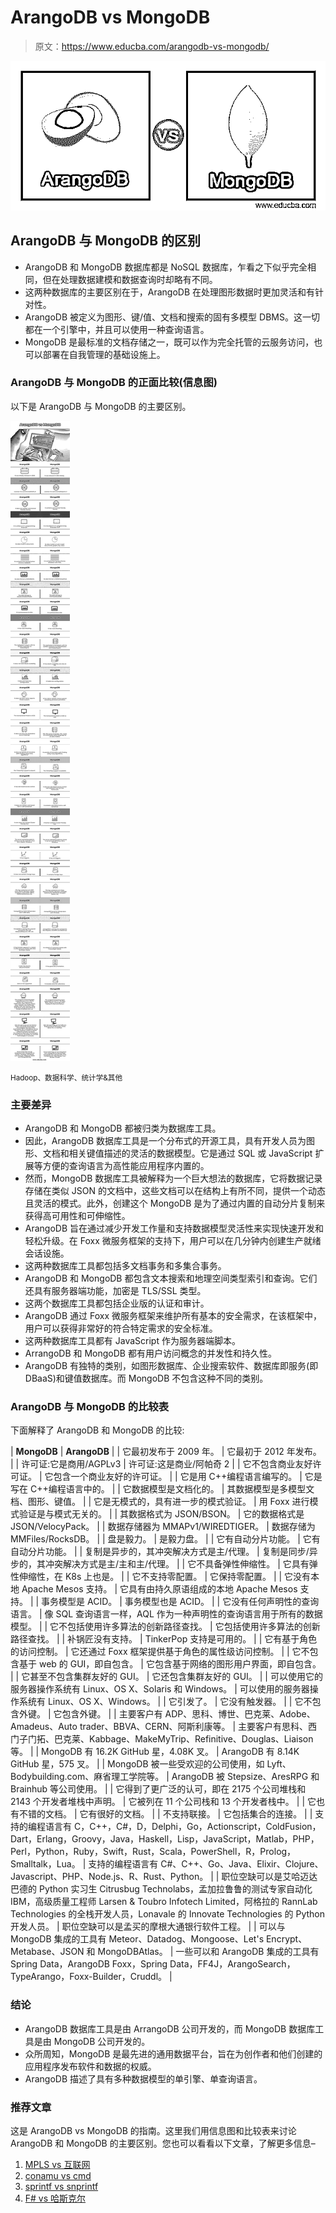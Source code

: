 # ArangoDB vs MongoDB

> 原文：<https://www.educba.com/arangodb-vs-mongodb/>

![ArangoDB-vs-MongoDB](img/4a9f3dec57fae5c37e8d44c41abd1d62.png)



## ArangoDB 与 MongoDB 的区别

*   ArangoDB 和 MongoDB 数据库都是 NoSQL 数据库，乍看之下似乎完全相同，但在处理数据建模和数据查询时却略有不同。
*   这两种数据库的主要区别在于，ArangoDB 在处理图形数据时更加灵活和有针对性。
*   ArangoDB 被定义为图形、键/值、文档和搜索的固有多模型 DBMS。这一切都在一个引擎中，并且可以使用一种查询语言。
*   MongoDB 是最标准的文档存储之一，既可以作为完全托管的云服务访问，也可以部署在自我管理的基础设施上。

### ArangoDB 与 MongoDB 的正面比较(信息图)

以下是 ArangoDB 与 MongoDB 的主要区别。

![ArangoDB-vs-MongoDB-info](img/008b6cfd9a9e6b58304777f17427bab0.png)



<small>Hadoop、数据科学、统计学&其他</small>

### 主要差异

*   ArangoDB 和 MongoDB 都被归类为数据库工具。
*   因此，ArangoDB 数据库工具是一个分布式的开源工具，具有开发人员为图形、文档和相关键值描述的灵活的数据模型。它是通过 SQL 或 JavaScript 扩展等方便的查询语言为高性能应用程序内置的。
*   然而，MongoDB 数据库工具被解释为一个巨大想法的数据库，它将数据记录存储在类似 JSON 的文档中，这些文档可以在结构上有所不同，提供一个动态且灵活的模式。此外，创建这个 MongoDB 是为了通过内置的自动分片复制来获得高可用性和可伸缩性。
*   ArangoDB 旨在通过减少开发工作量和支持数据模型灵活性来实现快速开发和轻松升级。在 Foxx 微服务框架的支持下，用户可以在几分钟内创建生产就绪会话设施。
*   这两种数据库工具都包括多文档事务和多集合事务。
*   ArangoDB 和 MongoDB 都包含文本搜索和地理空间类型索引和查询。它们还具有服务器端功能，加密是 TLS/SSL 类型。
*   这两个数据库工具都包括企业版的认证和审计。
*   ArangoDB 通过 Foxx 微服务框架来维护所有基本的安全需求，在该框架中，用户可以获得非常好的符合特定需求的安全标准。
*   这两种数据库工具都有 JavaScript 作为服务器端脚本。
*   ArrangoDB 和 MongoDB 都有用户访问概念的并发性和持久性。
*   ArangoDB 有独特的类别，如图形数据库、企业搜索软件、数据库即服务(即 DBaaS)和键值数据库。而 MongoDB 不包含这种不同的类别。

### ArangoDB 与 MongoDB 的比较表

下面解释了 ArangoDB 和 MongoDB 的比较:

| **MongoDB** | **ArangoDB** |
| 它最初发布于 2009 年。 | 它最初于 2012 年发布。 |
| 许可证:它是商用/AGPLv3 | 许可证:这是商业/阿帕奇 2 |
| 它不包含商业友好许可证。 | 它包含一个商业友好的许可证。 |
| 它是用 C++编程语言编写的。 | 它是写在 C++编程语言中的。 |
| 它数据模型是文档化的。 | 其数据模型是多模型文档、图形、键值。 |
| 它是无模式的，具有进一步的模式验证。 | 用 Foxx 进行模式验证是与模式无关的。 |
| 其数据格式为 JSON/BSON。 | 它的数据格式是 JSON/VelocyPack。 |
| 数据存储器为 MMAPv1/WIREDTIGER。 | 数据存储为 MMFiles/RocksDB。 |
| 盘是毅力。 | 是毅力盘。 |
| 它有自动分片功能。 | 它有自动分片功能。 |
| 复制是异步的，其冲突解决方式是主/代理。 | 复制是同步/异步的，其冲突解决方式是主/主和主/代理。 |
| 它不具备弹性伸缩性。 | 它具有弹性伸缩性，在 K8s 上也是。 |
| 它不支持零配置。 | 它保持零配置。 |
| 它没有本地 Apache Mesos 支持。 | 它具有由持久原语组成的本地 Apache Mesos 支持。 |
| 事务模型是 ACID。 | 事务模型也是 ACID。 |
| 它没有任何声明性的查询语言。 | 像 SQL 查询语言一样，AQL 作为一种声明性的查询语言用于所有的数据模型。 |
| 它不包括使用许多算法的创新路径查找。 | 它包括使用许多算法的创新路径查找。 |
| 补锅匠没有支持。 | TinkerPop 支持是可用的。 |
| 它有基于角色的访问控制。 | 它还通过 Foxx 框架提供基于角色的属性级访问控制。 |
| 它不包含基于 web 的 GUI，即自包含。 | 它包含基于网络的图形用户界面，即自包含。 |
| 它甚至不包含集群友好的 GUI。 | 它还包含集群友好的 GUI。 |
| 可以使用它的服务器操作系统有 Linux、OS X、Solaris 和 Windows。 | 可以使用的服务器操作系统有 Linux、OS X、Windows。 |
| 它引发了。 | 它没有触发器。 |
| 它不包含外键。 | 它包含外键。 |
| 主要客户有 ADP、思科、博世、巴克莱、Adobe、Amadeus、Auto trader、BBVA、CERN、阿斯利康等。 | 主要客户有思科、西门子门拓、巴克莱、Kabbage、MakeMyTrip、Refinitive、Douglas、Liaison 等。 |
| MongoDB 有 16.2K GitHub 星，4.08K 叉。 | ArangoDB 有 8.14K GitHub 星，575 叉。 |
| MongoDB 被一些受欢迎的公司使用，如 Lyft、Bodybuilding.com、麻省理工学院等。 | ArangoDB 被 Stepsize、AresRPG 和 Brainhub 等公司使用。 |
| 它得到了更广泛的认可，即在 2175 个公司堆栈和 2143 个开发者堆栈中声明。 | 它被列在 11 个公司栈和 13 个开发者栈中。 |
| 它也有不错的文档。 | 它有很好的文档。 |
| 不支持联接。 | 它包括集合的连接。 |
| 支持的编程语言有 C，C++，C#，D，Delphi，Go，Actionscript，ColdFusion，Dart，Erlang，Groovy，Java，Haskell，Lisp，JavaScript，Matlab，PHP，Perl，Python，Ruby，Swift，Rust，Scala，PowerShell，R，Prolog，Smalltalk，Lua。 | 支持的编程语言有 C#、C++、Go、Java、Elixir、Clojure、Javascript、PHP、Node.js、R、Rust、Python。 |
| 职位空缺可以是艾哈迈达巴德的 Python 实习生 Citrusbug Technolabs，孟加拉鲁鲁的测试专家自动化 IBM，高级质量工程师 Larsen & Toubro Infotech Limited，阿格拉的 RannLab Technologies 的全栈开发人员，Lonavale 的 Innovate Technologies 的 Python 开发人员。 | 职位空缺可以是孟买的摩根大通银行软件工程。 |
| 可以与 MongoDB 集成的工具有 Meteor、Datadog、Mongoose、Let's Encrypt、Metabase、JSON 和 MongoDBAtlas。 | 一些可以和 ArangoDB 集成的工具有 Spring Data，ArangoDB Foxx，Spring Data，FF4J，ArangoSearch，TypeArango，Foxx-Builder，Cruddl。 |

### 结论

*   ArangoDB 数据库工具是由 ArrangoDB 公司开发的，而 MongoDB 数据库工具是由 MongoDB 公司开发的。
*   众所周知，MongoDB 是最先进的通用数据平台，旨在为创作者和他们创建的应用程序发布软件和数据的权威。
*   ArangoDB 描述了具有多种数据模型的单引擎、单查询语言。

### 推荐文章

这是 ArangoDB vs MongoDB 的指南。这里我们用信息图和比较表来讨论 ArangoDB 和 MongoDB 的主要区别。您也可以看看以下文章，了解更多信息–

1.  [MPLS vs 互联网](https://www.educba.com/mpls-vs-internet/)
2.  [conamu vs cmd](https://www.educba.com/conemu-vs-cmder/)
3.  [sprintf vs snprintf](https://www.educba.com/sprintf-vs-snprintf/)
4.  [F# vs 哈斯克尔](https://www.educba.com/f-sharp-vs-haskell/)





